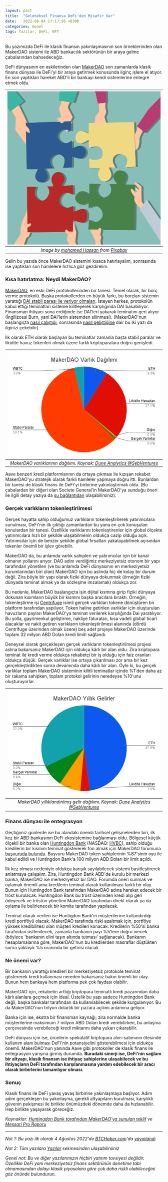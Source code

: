 ```yaml
---
layout: post
title:  "Geleneksel Finansa DeFi'den Misafir Var"
date:   2022-08-04 17:17:56 +0300
categories: Genel
tags: Yazılar, DeFi, NFT
---
```


Bu yazımızda DeFi ile klasik finansın yakınlaşmasının son örneklerinden olan MakerDAO sistemi ile ABD bankacılık sektörünün bir  araya gelme çabalarından bahsedeceğiz. 

DeFi dünyasının en eskilerinden olan [MakerDAO](https://makerdao.com/en/) son zamanlarda klasik finans dünyası ile DeFi'yi bir araya getirmek konusunda ilginç işlere el atıyor. En son yaptıkları hareket ABD'li bir bankayı kendi sistemlerine entegre etmek oldu. 


| ![connection](/assets/connection-g369f208e6_800.png)|
|:--:| 
| *Image by [mohamed Hassan](https://pixabay.com/users/mohamed_hassan-5229782/) from [Pixabay](https://pixabay.com/)*|

Gelin bu yazıda önce MakerDAO sistemini kısaca hatırlayalım, sonrasında ise yaptıkları son hamlelere hızlıca göz gezdirelim. 

### Kısa hatırlatma: Neydi MakerDAO?

[MakerDAO](https://makerdao.com/en/), en eski DeFi protokollerinden bir tanesi. Temel olarak, bir borç verme protokolü. Başka protokollerden en büyük farkı, bu borçları sistemin yarattığı [DAI stabil parası ile veriyor olmaları](https://oasis.app/borrow). İsteyen herkes, protokolün kabul ettiği teminatları sisteme kilitleyerek karşılığında DAI basabiliyor. Finansman ihtiyacı sona erdiğinde ise DAI'leri yakarak  teminatını geri alıyor (İngilizcesi Burn, yani DAI'lerin sistemden silinmesi). (MakerDAO'nun başlangıçta [nasıl çalıştığı](/genel/2019/02/15/MakerDAO-kredi-kullaniminda-cigir-acar-mi.html), sonrasında [nasıl geliştiğine](/genel/2020/05/19/Merkeziyetsiz-Finans-ve-Maker-DAO-Bir-yilda-neler-degisti.html) dair bu iki yazı da ilginizi çekebilir)

İlk olarak ETH olarak başlayan bu teminatlar zamanla başta stabil paralar ve likidite havuz tokenleri olmak üzere farklı kriptoparalara doğru genişledi. 

|![MakerDAO_Varlık_dagilimi](/assets/MakerDAO_Varlik_Dagilimi_v2.png)|
|:--:| 
| *MakerDAO varlıklarının dağılımı. Kaynak: [Dune Analytics @SebVentures](https://dune.com/0xbageltoes/mkr-sebventures-dashboard)*|

Aave benzeri kredi platformlarının da ortaya çıkması ile kızışan rekabet MakerDAO'yu stratejik olarak farklı hamleler yapmaya doğru itti. Bunlardan bir tanesi de klasik finans ile DeFi'yi birbirine yakınlaştırmak oldu.  (Bu çabalardan bir diğeri olan Societe General'in MakerDAO'ya sunduğu öneri ile ilgili detay yazıya da [şu bağlantıdan](https:///genel/2021/10/21/defi-ile-klasik-finansin-yakinlasmalari.html) ulaşabilirsiniz).

### Gerçek varlıkların tokenleştirilmesi

Gerçek hayatta sahip olduğumuz varlıkların tokenleştirilerek yatırımcılara sunulması, DeFi'nin ilk çıktığı zamanlardan bu yana en çok konuşulan konulardan bir tanesi.  Özellikle varlıklarını tokenleştirenler için global ölçekte yatırımcılara hızlı bir şekilde ulaşabilmenin oldukça cazip olduğu açık. Yatırımcılar için de benzer şekilde global fırsatları yakalayabilmek açısından tokenler önemli bir işlev görebilir.

MakerDAO da, bu anlamda varlık sahipleri ve yatırımcılar için bir kanal olmanın yollarını arıyor. DAO adını verdiğimiz merkeziyetsiz otonom bir yapı tarafından yönetilen (ve bu anlamda DeFi dünyasının en merkeziyetsiz kurumlarından biri olan) MakerDAO için bu aslında hiç de kolay bir durum değil. Zira böyle bir yapı olarak fiziki dünyaya dokunmak (örneğin fiziki dünyada teminat almak ya da sözleşme imzalamak) oldukça zor. 

Bu nedenle, MakerDAO başlangıçta işin dijital kısmına girip fiziki dünyaya dokunan kısımların büyük bir kısmını başka aracılara bıraktı. Örneğin, tokenleştirme işi [Centrifuge](https://centrifuge.io/) isimli gerçek varlıkları tokene dönüştüren bir platform tarafından yapılıyor. Token haline getirilen varlıklar için oluşturulan havuzların payları MakerDAO'ya teminat verilerek karşılığında Dai yaratılıyor. Bu yolla, gayrimenkul geliştirme, nakliye faturaları, kısa vadeli global ticari alacaklar ve nakit getiren varlıkların tokenleştirilmesi alanında (dördü Centrifuge üzerinden olmak üzere) beş adet projeye MakerDAO üzerinde toplam 32 milyon ABD Doları kredi limiti sağlandı.

Deneysel olarak gerçekleşen gerçek varlıkların tokenleştirilmesi projesi aslına bakarsanız MakerDAO için oldukça kârlı bir alan oldu. Zira kriptopara teminat ile kredi verme oldukça rekabetçi bir iş olduğu için faiz oranları oldukça düşük. Gerçek varlıklar ise ortaya çıkarılması zor ama bir kez gerçekleştirdikten sonra devamında daha kârlı bir alan. Öyle ki, bu gerçek varlıklar toplam MakerDAO sisteminin kilitli teminatlar içinde %1'den daha az bir rakama sahipken, toplam protokol gelirinin neredeyse %10'unu oluşturuyorlar. 

|![MakerDAO_Varlık_dagilimi](/assets/MakerDAO_Yillik_Gelirler_v2.png)|
|:--:| 
| *MakerDAO yıllıklandırılmış gelir dağılımı. Kaynak: [Dune Analytics @SebVentures](https://dune.com/0xbageltoes/mkr-sebventures-dashboard)*|

### Finans dünyası ile entegrasyon

Geçtiğimiz günlerde ise bu alandaki önemli tarihsel gelişmelerden biri, ilk kez bir ABD bankasının DeFi ekosistemine bağlanması oldu. Bölgesel küçük ölçekli bir banka olan [Huntingdon Bank](https://www.myhvb.com/) (NASDAQ: [HVBC](https://www.nasdaq.com/market-activity/stocks/hvbc)), sahip olduğu kredilerin bir kısmını teminat göstererek fon almak için MakerDAO forumuna [başvuruda bulundu](https://forum.makerdao.com/t/mip6-huntingdon-valley-bank-loan-syndication-collateral-onboarding-application/14219). Başvuru MakerDAO token sahiplerinin %87'sinin oyu ile kabul edildi ve Huntingdon Bank'a 100 milyon ABD Doları bir limit açıldı. 

İlk kez olması nedeniyle oldukça karışık sayılabilecek sistemi basitleştirerek anlatmaya çalışalım. Zira, Huntingdon Bank ABD'de kurulu bir merkezi banka, MakerDAO ise merkeziyetsiz bir DAO. Forumda öneri sunmak ve oylamak önemli ama kredilerin teminat olarak kullanılması farklı bir olay. Bunun için Huntingdon Bank tarafından MakerDAO adına hareket edecek bir tröst kurulacak. Huntingdon Bank bu tröst üzerinden kredi alıp geri ödeyecek ve tröstün yönetimi MakerDAO tarafından direkt olarak ya da oylama ile belirlenecek bir komite tarafından yapılacak. 

Teminat olarak verilen ise Huntigdon Bank'ın müşterilerine kullandırdığı kredi portföyü olacak. MakerDAO tarafında riski azaltmak için, portföye yüksek kredibilitesi olan müşteri kredileri konacak. Kredilerin %50'si banka tarafından üstlenilecek, zamanla bankanın payı %5'lere doğru inecek (böylece 'bankanın elini taşın altında tutması' sağlanacak). Bankanın hesaplamalarına göre, MakerDAO'nun bu kredilerden masraflar düştükten sonra yaklaşık %5 oranında bir getirisi olacak. 

### Ne önemi var? 

Bir bankanın yarattığı kredileri bir merkeziyetsiz protokole teminat göstererek kredi kullanması nereden bakarsanız bakın önemli bir olay. Bunun hem bankaya hem platforma pek çok faydası olabilir. 

MakerDAO için, rekabetin arttığı kriptopara teminatlı kredi pazarından daha kârlı alanlara geçmek için ideal. Üstelik bu  yapı sadece Huntingdon Bank değil, başka bankalar tarafından da kullanılabilecek şekilde kurgulanıyor. Bu da MakerDAO'nun trilyon dolarlık bir pazara açılımı anlamına geliyor. 

Banka için ise, ekstra bir finansman kaynağı; zira normalde banka müşterilerine maksimum 7 milyon ABD Doları kredi verebilirken, bu anlaşma çerçevesinde verebileceği kredi miktarını daha yukarı çıkarabilir. 

DeFi dünyası için ise, ürünlerin spekülatif kriptopara alım-satımının ötesinde kullanım alanı bulması DeFi'nin potansiyelini gösterebilmesi için oldukça önemli. MakerDAO'nun yanında Aave gibi protokoller de klasik finans ile entegrasyon yarışına girmiş durumda.  **Buradaki sinerji ise, DeFi'nin sağlam bir altyapı, klasik finansın ise ihtiyaç sahiplerine ulaşabilecek ve bu ihtiyaçların DeFi tarafından  karşılanmasına yardım edebilecek bir aracı olarak birbirlerini tamamlıyor olması.** 

### Sonuç 

Klasik finans ile DeFi yavaş yavaş birbirine yakınlaşmaya başlıyor. Adım adım gerçekleşen bu yakınlaşma, gerekli altyapıların kurulması, karşılıklı güvenin pekişmesi ile birlikte önümüzdeki dönemde daha da hızlanabilir. Hep birlikte yaşayarak göreceğiz. 


*Kaynaklar: [Huntingdon Bank tarafından MakerDAO'ya sunulan teklif](https://forum.makerdao.com/t/mip6-huntingdon-valley-bank-loan-syndication-collateral-onboarding-application/14219) ve [Messari Pro Raporu](https://messari.io/article/makerdao-s-dive-into-real-world-assets?utm_source=twitter_messaricrypto&utm_medium=organic_social&utm_campaign=makerdao_dive_real_world)*


---

*Not 1: Bu yazı ilk olarak 4 Ağustos 2022'de [BTCHaber.com](https://www.btchaber.com/)'da [yayınlandı](https://www.btchaber.com/geleneksel-finansa-defiden-misafir-var/)*

*Not 2: Tüm yazılara [Yazılar](/articles/) sekmesinden ulaşabilirsiniz*

*Genel not: Bu ve diğer yazılarımızın hiçbiri yatırım tavsiyesi değildir. Özellikle DeFi yani merkeziyetsiz finans sektörünün denetime tabi olmamasından dolayı klasik piyasalara göre çok daha riskli olabileceğini göz önünde bulundurun.*

